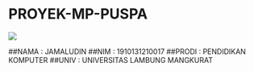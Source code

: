 # PROYEK-MP-PUSPA
![](https://medium.com/@okssaami/manajemen-proyek-dan-tim-dalam-pengembangan-perangkat-lunak-7a72e5f1ac5d)

##NAMA  : JAMALUDIN
##NIM   : 1910131210017
##PRODI : PENDIDIKAN KOMPUTER
##UNIV    : UNIVERSITAS LAMBUNG MANGKURAT
